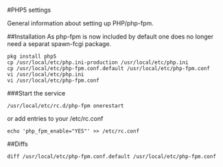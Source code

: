#PHP5 settings

General information about setting up PHP/php-fpm.

##Installation
As php-fpm is now included by default one does no longer need a separat spawn-fcgi package.

    pkg install php5
    cp /usr/local/etc/php.ini-production /usr/local/etc/php.ini
    cp /usr/local/etc/php-fpm.conf.default /usr/local/etc/php-fpm.conf
    vi /usr/local/etc/php.ini
    vi /usr/local/etc/php-fpm.conf

###Start the service
    
    /usr/local/etc/rc.d/php-fpm onerestart
    
or add entries to your /etc/rc.conf

    echo 'php_fpm_enable="YES"' >> /etc/rc.conf

##Diffs

    diff /usr/local/etc/php-fpm.conf.default /usr/local/etc/php-fpm.conf
